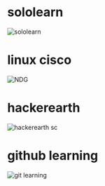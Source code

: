 # sololearn

  ![sololearn](https://user-images.githubusercontent.com/74053403/154539814-7ac02021-5958-4968-9ef4-d88967914c5b.png)


# linux cisco

 ![NDG ](https://user-images.githubusercontent.com/74053403/154542536-327d35fd-7b3e-4204-b3e3-a8c07a1bd746.png)



# hackerearth

 ![hackerearth sc](https://user-images.githubusercontent.com/74053403/154538074-a55111db-f75d-4e17-865f-cc22dd304cf5.png)


# github learning

 ![git learning](https://user-images.githubusercontent.com/74053403/154541780-65b141f4-6392-4daa-b3a2-1f51cd0ac985.png)
